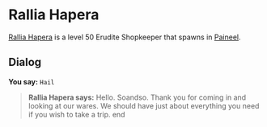 # Rallia Hapera



[Rallia Hapera](/npc/75079) is a level 50 Erudite Shopkeeper that spawns in [Paineel](/zone/75).



## Dialog

**You say:** `Hail`



>**Rallia Hapera says:** Hello. Soandso.  Thank you for coming in and looking at our wares.  We should have just about everything you need if you wish to take a trip.
end





